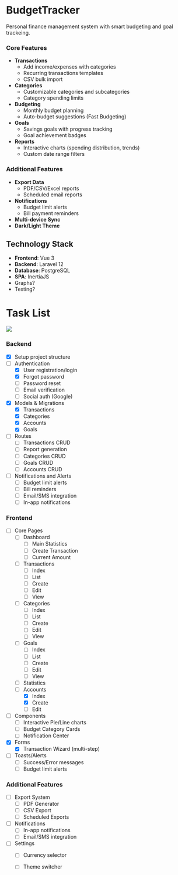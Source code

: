 # BudgetTracker

Personal finance management system with smart budgeting and goal trackeing.

### Core Features

- **Transactions**
    - Add income/expenses with categories
    - Recurring transactions templates
    - CSV bulk import
- **Categories**
    - Customizable categories and subcategories
    - Category spending limits
- **Budgeting**
    - Monthly budget planning
    - Auto-budget suggestions (Fast Budgeting)
- **Goals**
    - Savings goals with progress tracking
    - Goal achievement badges
- **Reports**
    - Interactive charts (spending distribution, trends)
    - Custom date range filters

### Additional Features

- **Export Data**
    - PDF/CSV/Excel reports
    - Scheduled email reports
- **Notifications**
    - Budget limit alerts
    - Bill payment reminders
- **Multi-device Sync**
- **Dark/Light Theme**

## Technology Stack

- **Frontend**: Vue 3
- **Backend**: Laravel 12
- **Database**: PostgreSQL
- **SPA**: InertiaJS
- Graphs?
- Testing?

# Task List

[//]: # (70 tasks, 1 task precent, complated 12: 1.4%)
![](https://geps.dev/progress/17)

### Backend

* [x] Setup project structure
* [ ] Authentication
    - [x] User registration/login
    - [x] Forgot password
    - [ ] Password reset
    - [ ] Email verification
    - [ ] Social auth (Google)
* [x] Models & Migrations
    - [x] Transactions
    - [x] Categories
    - [x] Accounts
    - [x] Goals
* [ ] Routes
    - [ ] Transactions CRUD
    - [ ] Report generation
    - [ ] Categories CRUD
    - [ ] Goals CRUD
    - [ ] Accounts CRUD
* [ ] Notifications and Alerts
    - [ ] Budget limit alerts
    - [ ] Bill reminders
    - [ ] Email/SMS integration
    - [ ] In-app notifications

### Frontend

* [ ] Core Pages
    - [ ] Dashboard
        - [ ] Main Statistics
        - [ ] Create Transaction
        - [ ] Current Amount
    - [ ] Transactions
        - [ ] Index
        - [ ] List
        - [ ] Create
        - [ ] Edit
        - [ ] View
    - [ ] Categories
        - [ ] Index
        - [ ] List
        - [ ] Create
        - [ ] Edit
        - [ ] View
    - [ ] Goals
        - [ ] Index
        - [ ] List
        - [ ] Create
        - [ ] Edit
        - [ ] View
    - [ ] Statistics
    - [ ] Accounts
        - [x] Index
        - [x] Create
        - [ ] Edit
* [ ] Components
    - [ ] Interactive Pie/Line charts
    - [ ] Budget Category Cards
    - [ ] Notification Center
* [x] Forms
    - [x] Transaction Wizard (multi-step)
* [ ] Toasts/Alerts
    - [ ] Success/Error messages
    - [ ] Budget limit alerts

### Additional Features

* [ ] Export System
    - [ ] PDF Generator
    - [ ] CSV Export
    - [ ] Scheduled Exports
* [ ] Notifications
    - [ ] In-app notifications
    - [ ] Email/SMS integration
* [ ] Settings
    - [ ] Currency selector
    - [ ] Theme switcher


